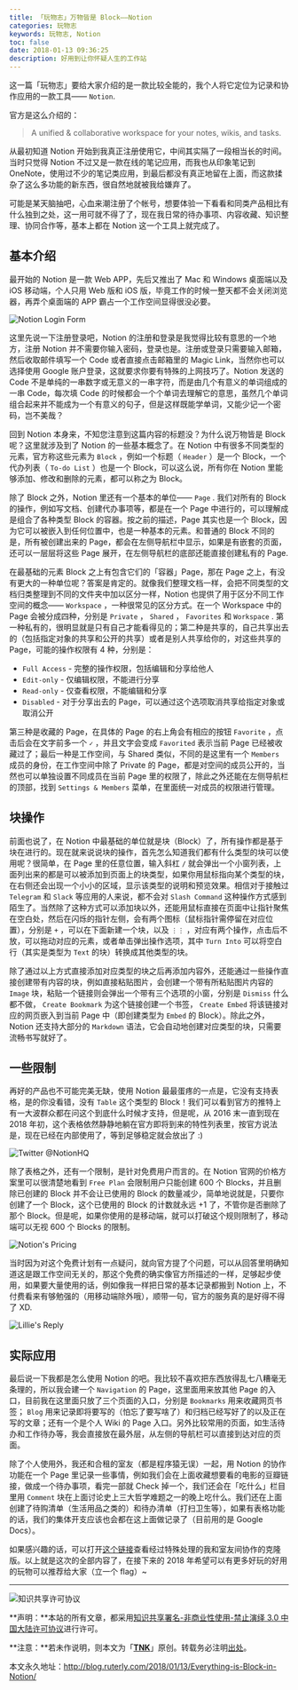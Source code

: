 ```yaml
---
title: 「玩物志」万物皆是 Block——Notion
categories: 玩物志
keywords: 玩物志, Notion
toc: false
date: 2018-01-13 09:36:25
description: 好用到让你怀疑人生的工作站
---
```


这一篇「玩物志」要给大家介绍的是一款比较全能的，我个人将它定位为记录和协作应用的一款工具—— `Notion`. 

官方是这么介绍的：

> A unified & collaborative workspace for your notes, wikis, and tasks.

从最初知道 Notion 开始到我真正注册使用它，中间其实隔了一段相当长的时间。当时只觉得 Notion 不过又是一款在线的笔记应用，而我也从印象笔记到 OneNote，使用过不少的笔记类应用，到最后都没有真正地留在上面，而这款揉杂了这么多功能的新东西，很自然地就被我给嫌弃了。

可能是某天脑抽吧，心血来潮注册了个帐号，想要体验一下看看和同类产品相比有什么独到之处，这一用可就不得了了，现在我日常的待办事项、内容收藏、知识整理、协同合作等，基本上都在 Notion 这一个工具上就完成了。

## 基本介绍

最开始的 Notion 是一款 Web APP，先后又推出了 Mac 和 Windows 桌面端以及 iOS 移动端，个人只用 Web 版和 iOS 版，毕竟工作的时候一整天都不会关闭浏览器，再弄个桌面端的 APP 霸占一个工作空间显得很没必要。

![Notion Login Form](https://static.notion-static.com/ce5a7745-eb9d-4f0c-872d-94b24689431f/Untitled)

这里先说一下注册登录吧，Notion 的注册和登录是我觉得比较有意思的一个地方，注册 Notion 并不需要你输入密码，登录也是。注册或登录只需要输入邮箱，然后收取邮件填写一个 Code 或者直接点击邮箱里的 Magic Link，当然你也可以选择使用 Google 账户登录，这就要求你要有特殊的上网技巧了。Notion 发送的 Code 不是单纯的一串数字或无意义的一串字符，而是由几个有意义的单词组成的一串 Code，每次填 Code 的时候都会一个个单词去理解它的意思，虽然几个单词组合起来并不能成为一个有意义的句子，但是这样既能学单词，又能少记一个密码，岂不美哉？

回到 Notion 本身来，不知您注意到这篇内容的标题没？为什么说万物皆是 Block 呢？这里就涉及到了 Notion 的一些基本概念了。在 Notion 中有很多不同类型的元素，官方称这些元素为 `Block` ，例如一个标题（ `Header` ）是一个 Block，一个代办列表（ `To-do List` ）也是一个 Block，可以这么说，所有你在 Notion 里能够添加、修改和删除的元素，都可以称之为 Block。

除了 Block 之外，Notion 里还有一个基本的单位—— `Page` . 我们对所有的 Block 的操作，例如写文档、创建代办事项等，都是在一个 Page 中进行的，可以理解成是组合了各种类型 Block 的容器。按之前的描述，Page 其实也是一个 Block，因为它可以被嵌入到任何位置中，也是一种基本的元素。和普通的 Block 不同的是，所有被创建出来的 Page，都会在左侧导航栏中显示，如果是有嵌套的页面，还可以一层层将这些 Page 展开，在左侧导航栏的底部还能直接创建私有的 Page.

在最基础的元素 Block 之上有包含它们的「容器」Page，那在 Page 之上，有没有更大的一种单位呢？答案是肯定的。就像我们整理文档一样，会把不同类型的文档归类整理到不同的文件夹中加以区分一样，Notion 也提供了用于区分不同工作空间的概念—— `Workspace` ，一种很常见的区分方式。在一个 Workspace 中的 Page 会被分成四种，分别是 `Private` ， `Shared` ， `Favorites` 和 `Workspace` . 第一种私有的，很明显就是只有自己才能看得见的；第二种是共享的，自己共享出去的（包括指定对象的共享和公开的共享）或者是别人共享给你的，对这些共享的 Page，可能的操作权限有 4 种，分别是：

- `Full Access` - 完整的操作权限，包括编辑和分享给他人
- `Edit-only` - 仅编辑权限，不能进行分享
- `Read-only` - 仅查看权限，不能编辑和分享
- `Disabled` - 对于分享出去的 Page，可以通过这个选项取消共享给指定对象或取消公开

第三种是收藏的 Page，在具体的 Page 的右上角会有相应的按钮 `Favorite` ，点击后会在文字前多一个 `✓` ，并且文字会变成 `Favorited` 表示当前 Page 已经被收藏过了；最后一种是工作空间，与 Shared 类似，不同的是这里有一个 `Members` 成员的身份，在工作空间中除了 Private 的 Page，都是对空间的成员公开的，当然也可以单独设置不同成员在当前 Page 里的权限了，除此之外还能在左侧导航栏的顶部，找到 `Settings & Members` 菜单，在里面统一对成员的权限进行管理。

## 块操作

前面也说了，在 Notion 中最基础的单位就是块（Block）了，所有操作都是基于块在进行的。现在就来说说块的操作，首先怎么知道我们都有什么类型的块可以使用呢？很简单，在 Page 里的任意位置，输入斜杠 `/` 就会弹出一个小窗列表，上面列出来的都是可以被添加到页面上的块类型，如果你用鼠标指向某个类型的块，在右侧还会出现一个小小的区域，显示该类型的说明和预览效果。相信对于接触过 `Telegram` 和 `Slack` 等应用的人来说，都不会对 `Slash Command` 这种操作方式感到陌生了。当然除了这种方式可以添加块以外，还能用鼠标直接在页面中让指针聚焦在空白处，然后在闪烁的指针左侧，会有两个图标（鼠标指针需停留在对应位置），分别是 `+` ，可以在下面新建一个块，以及 `⋮⋮` ，对应有两个操作，点击后不放，可以拖动对应的元素，或者单击弹出操作选项，其中 `Turn Into` 可以将空白行（其实是类型为 `Text` 的块）转换成其他类型的块。

除了通过以上方式直接添加对应类型的块之后再添加内容外，还能通过一些操作直接创建带有内容的块，例如直接粘贴图片，会创建一个带有所粘贴图片内容的 `Image` 块，粘贴一个链接则会弹出一个带有三个选项的小窗，分别是 `Dismiss` 什么都不做， `Create Bookmark` 为这个链接创建一个书签， `Create Embed` 将该链接对应的网页嵌入到当前 Page 中（即创建类型为 `Embed` 的 Block）。除此之外，Notion 还支持大部分的 `Markdown` 语法，它会自动地创建对应类型的块，只需要流畅书写就好了。

## 一些限制

再好的产品也不可能完美无缺，使用 Notion 最最蛋疼的一点是，它没有支持表格，是的你没看错，没有 `Table` 这个类型的 Block！我们可以看到官方的推特上有一大波群众都在问这个到底什么时候才支持，但是呢，从 2016 末一直到现在 2018 年初，这个表格依然静静地躺在官方即将到来的特性列表里，按官方说法是，现在已经在内部使用了，等到足够稳定就会放出了 :)

![Twitter @NotionHQ](https://static.notion-static.com/28a49880-1282-4536-890e-89af39b6af71/Untitled)

除了表格之外，还有一个限制，是针对免费用户而言的。在 Notion 官网的价格方案里可以很清楚地看到 `Free Plan` 会限制用户只能创建 600 个 Blocks，并且删除已创建的 Block 并不会让已使用的 Block 的数量减少，简单地说就是，只要你创建了一个 Block，这个已使用的 Block 的计数就永远 +1 了，不管你是否删除了那个 Block。但是呢，如果你使用的是移动端，就可以打破这个规则限制了，移动端可以无视 600 个 Blocks 的限制。

![Notion's Pricing](https://static.notion-static.com/a1d16946-d631-4c3d-9b9e-58bd5de7098a/Untitled)

当时因为对这个免费计划有一点疑问，就向官方提了个问题，可以从回答里明确知道这是跟工作空间无关的，那这个免费的确实像官方所描述的一样，足够起步使用，如果要大量使用的话，例如像我一样把日常的基本记录都搬到 Notion 上，不付费看来有够勉强的（用移动端除外哦），顺带一句，官方的服务真的是好得不得了 XD.

![Lillie's Reply](https://static.notion-static.com/dad71d39-9541-4b04-aa15-e7dbe143dc9c/Untitled)

## 实际应用

最后说一下我都是怎么使用 Notion 的吧。我比较不喜欢把东西放得乱七八糟毫无条理的，所以我会建一个 `Navigation` 的 Page，这里面用来放其他 Page 的入口，目前我在这里面只放了三个页面的入口，分别是 `Bookmarks` 用来收藏网页书签； `Blog` 用来记录即将要写的（怕忘了要写啥了）和归档已经写好了的以及正在写的文章；还有一个是个人 Wiki 的 Page 入口。另外比较常用的页面，如生活待办和工作待办等，我会直接放在最外层，从左侧的导航栏可以直接到达对应的页面。

除了个人使用外，我还和合租的室友（都是程序猿无误）一起，用 Notion 的协作功能在一个 Page 里记录一些事情，例如我们会在上面收藏想要看的电影的豆瓣链接，做成一个待办事项，看完一部就 Check 掉一个，我们还会在「吃什么」栏目里用 `Comment` 块在上面讨论史上三大哲学难题之一的晚上吃什么。我们还在上面创建了待购清单（生活用品之类的）和待办清单（打扫卫生等），如果有表格功能的话，我们的集体开支应该也会都在这上面做记录了（目前用的是 Google Docs）。

如果感兴趣的话，可以打开[这个链接](https://www.notion.so/fb0a0832c4854404882db67fb20f6de7)查看经过特殊处理的我和室友间协作的克隆版。以上就是这次的全部内容了，在接下来的 2018 年希望可以有更多好玩的好用的玩物可以推荐给大家（立一个 flag）~

---

![知识共享许可协议](https://i.creativecommons.org/l/by-nc-nd/3.0/cn/88x31.png)

**声明：**本站的所有文章，都采用[知识共享署名-非商业性使用-禁止演绎 3.0 中国大陆许可协议](http://creativecommons.org/licenses/by-nc-nd/3.0/cn/)进行许可。

**注意：**若未作说明，则本文为「[**TNK**](http://blog.ruterly.com/)」原创。转载务必注明[出处](http://blog.ruterly.com/2018/01/13/Everything-is-Block-in-Notion/)。

本文永久地址：http://blog.ruterly.com/2018/01/13/Everything-is-Block-in-Notion/
